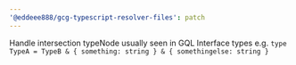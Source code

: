 ```yaml
---
'@eddeee888/gcg-typescript-resolver-files': patch
---
```


Handle intersection typeNode usually seen in GQL Interface types e.g. `type TypeA = TypeB & { something: string } & { somethingelse: string }`
